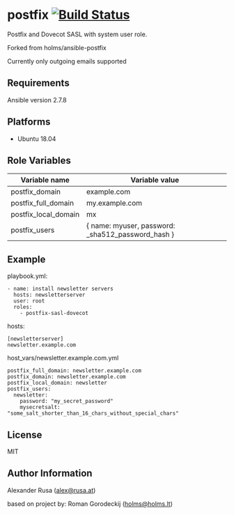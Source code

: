 postfix [![Build Status](https://travis-ci.org/holms/ansible-postfix.svg?branch=master)](https://travis-ci.org/holms/ansible-postfix)
====

Postfix and Dovecot SASL with system user role.

Forked from holms/ansible-postfix

Currently only outgoing emails supported

Requirements
------------

Ansible version 2.7.8

## Platforms

* Ubuntu 18.04

Role Variables
--------------

Variable name | Variable value |
--------------|-----------------
postfix_domain| example.com
postfix_full_domain| my.example.com
postfix_local_domain | mx
postfix_users | { name: myuser, password: _sha512_password_hash }

Example
-------

playbook.yml:
```
- name: install newsletter servers
  hosts: newsletterserver
  user: root
  roles:
    - postfix-sasl-dovecot
```

hosts:
```
[newsletterserver]
newsletter.example.com
```

host_vars/newsletter.example.com.yml
```
postfix_full_domain: newsletter.example.com
postfix_domain: newsletter.example.com
postfix_local_domain: newsletter
postfix_users:
  newsletter:
    password: "my_secret_password"
    mysecretsalt: "some_salt_shorter_than_16_chars_without_special_chars"
```

License
-------

MIT

Author Information
------------------

Alexander Rusa (<alex@rusa.at>)

based on project by:
Roman Gorodeckij (<holms@holms.lt>)
